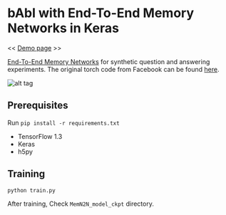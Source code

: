 bAbI with End-To-End Memory Networks in Keras
========================================

<< [Demo page](bit.ly/JARDIS) >>

[End-To-End Memory Networks](http://arxiv.org/abs/1503.08895v4) for synthetic question and answering experiments. The original torch code from Facebook can be found [here](https://github.com/facebook/MemNN/tree/master/MemN2N-lang-model).

![alt tag](http://i.imgur.com/nv89JLc.png)

Prerequisites
-------------

Run `pip install -r requirements.txt`

- TensorFlow 1.3
- Keras
- h5py

Training
-------------

```py
python train.py
```

After training, Check `MemN2N_model_ckpt` directory.
